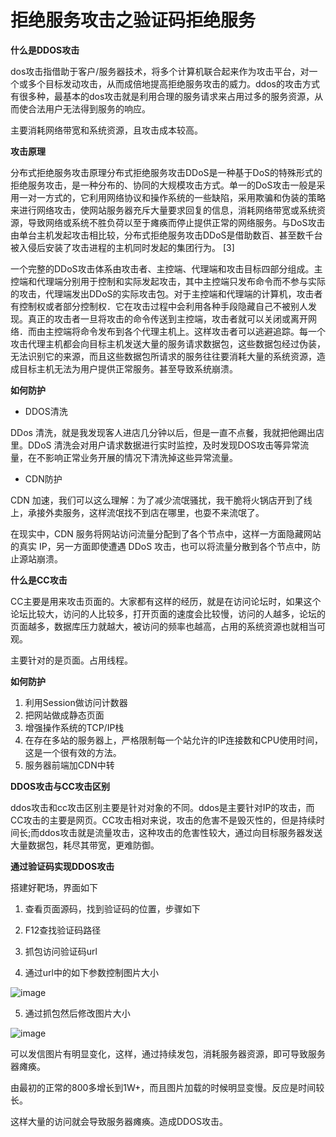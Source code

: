 #  拒绝服务攻击之验证码拒绝服务

**什么是DDOS攻击**

dos攻击指借助于客户/服务器技术，将多个计算机联合起来作为攻击平台，对一个或多个目标发动攻击，从而成倍地提高拒绝服务攻击的威力。ddos的攻击方式有很多种，最基本的dos攻击就是利用合理的服务请求来占用过多的服务资源，从而使合法用户无法得到服务的响应。

主要消耗网络带宽和系统资源，且攻击成本较高。

**攻击原理**

分布式拒绝服务攻击原理分布式拒绝服务攻击DDoS是一种基于DoS的特殊形式的拒绝服务攻击，是一种分布的、协同的大规模攻击方式。单一的DoS攻击一般是采用一对一方式的，它利用网络协议和操作系统的一些缺陷，采用欺骗和伪装的策略来进行网络攻击，使网站服务器充斥大量要求回复的信息，消耗网络带宽或系统资源，导致网络或系统不胜负荷以至于瘫痪而停止提供正常的网络服务。与DoS攻击由单台主机发起攻击相比较，分布式拒绝服务攻击DDoS是借助数百、甚至数千台被入侵后安装了攻击进程的主机同时发起的集团行为。 [3] 

一个完整的DDoS攻击体系由攻击者、主控端、代理端和攻击目标四部分组成。主控端和代理端分别用于控制和实际发起攻击，其中主控端只发布命令而不参与实际的攻击，代理端发出DDoS的实际攻击包。对于主控端和代理端的计算机，攻击者有控制权或者部分控制权．它在攻击过程中会利用各种手段隐藏自己不被别人发现。真正的攻击者一旦将攻击的命令传送到主控端，攻击者就可以关闭或离开网络．而由主控端将命令发布到各个代理主机上。这样攻击者可以逃避追踪。每一个攻击代理主机都会向目标主机发送大量的服务请求数据包，这些数据包经过伪装，无法识别它的来源，而且这些数据包所请求的服务往往要消耗大量的系统资源，造成目标主机无法为用户提供正常服务。甚至导致系统崩溃。

**如何防护**

- DDOS清洗

DDos 清洗，就是我发现客人进店几分钟以后，但是一直不点餐，我就把他踢出店里。DDoS 清洗会对用户请求数据进行实时监控，及时发现DOS攻击等异常流量，在不影响正常业务开展的情况下清洗掉这些异常流量。

- CDN防护

CDN 加速，我们可以这么理解：为了减少流氓骚扰，我干脆将火锅店开到了线上，承接外卖服务，这样流氓找不到店在哪里，也耍不来流氓了。

在现实中，CDN 服务将网站访问流量分配到了各个节点中，这样一方面隐藏网站的真实 IP，另一方面即使遭遇 DDoS 攻击，也可以将流量分散到各个节点中，防止源站崩溃。





**什么是CC攻击**

CC主要是用来攻击页面的。大家都有这样的经历，就是在访问论坛时，如果这个论坛比较大，访问的人比较多，打开页面的速度会比较慢，访问的人越多，论坛的页面越多，数据库压力就越大，被访问的频率也越高，占用的系统资源也就相当可观。

主要针对的是页面。占用线程。

**如何防护**

1. 利用Session做访问计数器
2. 把网站做成静态页面
3. 增强操作系统的TCP/IP栈
4. 在存在多站的服务器上，严格限制每一个站允许的IP连接数和CPU使用时间，这是一个很有效的方法。
5. 服务器前端加CDN中转

**DDOS攻击与CC攻击区别**

ddos攻击和cc攻击区别主要是针对对象的不同。ddos是主要针对IP的攻击，而CC攻击的主要是网页。CC攻击相对来说，攻击的危害不是毁灭性的，但是持续时间长;而ddos攻击就是流量攻击，这种攻击的危害性较大，通过向目标服务器发送大量数据包，耗尽其带宽，更难防御。

**通过验证码实现DDOS攻击**

搭建好靶场，界面如下


1. 查看页面源码，找到验证码的位置，步骤如下


2. F12查找验证码路径

3. 抓包访问验证码url


4. 通过url中的如下参数控制图片大小

![image](https://user-images.githubusercontent.com/71583369/148386667-8dc5f124-38aa-4230-ba54-e75cd1da09f1.png)


5. 通过抓包然后修改图片大小

![image](https://user-images.githubusercontent.com/71583369/148386736-1c7866d6-5798-459e-86d3-e5b85b89efa3.png)


可以发信图片有明显变化，这样，通过持续发包，消耗服务器资源，即可导致服务器瘫痪。


由最初的正常的800多增长到1W+，而且图片加载的时候明显变慢。反应是时间较长。

这样大量的访问就会导致服务器瘫痪。造成DDOS攻击。
